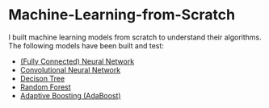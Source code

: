 # Machine-Learning-from-Scratch
I built machine learning models from scratch to understand their algorithms. 
The following models have been built and test:
* [(Fully Connected) Neural Network](https://github.com/zjzhao1002/Machine-Learning-from-Scratch/tree/main/Neural_Network)
* [Convolutional Neural Network](https://github.com/zjzhao1002/Machine-Learning-from-Scratch/tree/main/Convolutional_Neural_Network)
* [Decison Tree](https://github.com/zjzhao1002/Machine-Learning-from-Scratch/tree/main/Decision_Tree)
* [Random Forest](https://github.com/zjzhao1002/Machine-Learning-from-Scratch/tree/main/Random_Forest)
* [Adaptive Boosting (AdaBoost)](https://github.com/zjzhao1002/Machine-Learning-from-Scratch/tree/main/AdaBoost)
